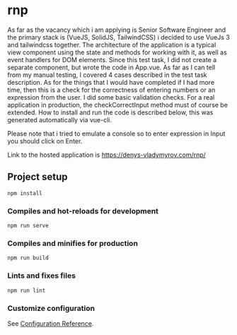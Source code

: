 # rnp

As far as the vacancy which i am applying is Senior Software Engineer and the primary stack is 
(VueJS, SolidJS, TailwindCSS) i decided to use VueJs 3 and tailwindcss together. 
The architecture of the application is a typical view component using the state and methods for working with it, 
as well as event handlers for DOM elements. Since this test task, I did not create a separate component, but wrote 
the code in App.vue. As far as I can tell from my manual testing, I covered 4 cases described in the test task description.
As for the things that I would have completed if I had more time, then this is a check for the correctness of entering 
numbers or an expression from the user. I did some basic validation checks. For a real application in production, 
the checkCorrectInput method must of course be extended.
How to install and run the code is described below, this was generated automatically via vue-cli.

Please note that i tried to emulate a console so to enter expression in Input you should click on Enter.

Link to the hosted application is https://denys-vladymyrov.com/rnp/

## Project setup
```
npm install
```

### Compiles and hot-reloads for development
```
npm run serve
```

### Compiles and minifies for production
```
npm run build
```

### Lints and fixes files
```
npm run lint
```

### Customize configuration
See [Configuration Reference](https://cli.vuejs.org/config/).
